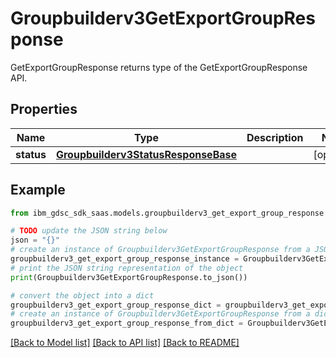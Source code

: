 # Groupbuilderv3GetExportGroupResponse

GetExportGroupResponse returns type of the GetExportGroupResponse API.

## Properties

Name | Type | Description | Notes
------------ | ------------- | ------------- | -------------
**status** | [**Groupbuilderv3StatusResponseBase**](Groupbuilderv3StatusResponseBase.md) |  | [optional] 

## Example

```python
from ibm_gdsc_sdk_saas.models.groupbuilderv3_get_export_group_response import Groupbuilderv3GetExportGroupResponse

# TODO update the JSON string below
json = "{}"
# create an instance of Groupbuilderv3GetExportGroupResponse from a JSON string
groupbuilderv3_get_export_group_response_instance = Groupbuilderv3GetExportGroupResponse.from_json(json)
# print the JSON string representation of the object
print(Groupbuilderv3GetExportGroupResponse.to_json())

# convert the object into a dict
groupbuilderv3_get_export_group_response_dict = groupbuilderv3_get_export_group_response_instance.to_dict()
# create an instance of Groupbuilderv3GetExportGroupResponse from a dict
groupbuilderv3_get_export_group_response_from_dict = Groupbuilderv3GetExportGroupResponse.from_dict(groupbuilderv3_get_export_group_response_dict)
```
[[Back to Model list]](../README.md#documentation-for-models) [[Back to API list]](../README.md#documentation-for-api-endpoints) [[Back to README]](../README.md)


